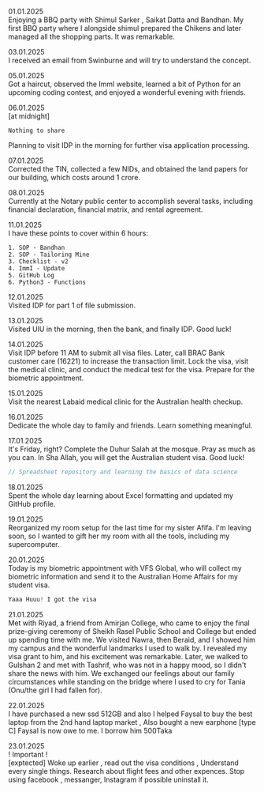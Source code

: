 01.01.2025<br>
Enjoying a BBQ party with Shimul Sarker , Saikat Datta and Bandhan. My first BBQ party where I alongside shimul prepared the Chikens and later managed all the shopping parts. It was remarkable.

03.01.2025<br>
I received an email from Swinburne and will try to understand the concept.

05.01.2025<br>
Got a haircut, observed the ImmI website, learned a bit of Python for an upcoming coding contest, and enjoyed a wonderful evening with friends.

06.01.2025<br>
[at midnight]
```
Nothing to share
```
Planning to visit IDP in the morning for further visa application processing.

07.01.2025<br>
Corrected the TIN, collected a few NIDs, and obtained the land papers for our building, which costs around 1 crore.

08.01.2025<br>
Currently at the Notary public center to accomplish several tasks, including financial declaration, financial matrix, and rental agreement.

11.01.2025<br>
I have these points to cover within 6 hours:
```
1. SOP - Bandhan
2. SOP - Tailoring Mine
3. Checklist - v2
4. ImmI - Update
5. GitHub Log
6. Python3 - Functions
```

12.01.2025<br>
Visited IDP for part 1 of file submission.

13.01.2025<br>
Visited UIU in the morning, then the bank, and finally IDP. Good luck!

14.01.2025<br>
Visit IDP before 11 AM to submit all visa files. Later, call BRAC Bank customer care (16221) to increase the transaction limit. Lock the visa, visit the medical clinic, and conduct the medical test for the visa. Prepare for the biometric appointment.

15.01.2025<br>
Visit the nearest Labaid medical clinic for the Australian health checkup.

16.01.2025<br>
Dedicate the whole day to family and friends. Learn something meaningful.

17.01.2025<br>
It's Friday, right? Complete the Duhur Salah at the mosque. Pray as much as you can. In Sha Allah, you will get the Australian student visa. Good luck!
```js
// Spreadsheet repository and learning the basics of data science
```

18.01.2025<br>
Spent the whole day learning about Excel formatting and updated my GitHub profile.

19.01.2025<br>
Reorganized my room setup for the last time for my sister Afifa. I'm leaving soon, so I wanted to gift her my room with all the tools, including my supercomputer.

20.01.2025<br>
Today is my biometric appointment with VFS Global, who will collect my biometric information and send it to the Australian Home Affairs for my student visa.
```c
Yaaa Huuu! I got the visa
```

21.01.2025<br>
Met with Riyad, a friend from Amirjan College, who came to enjoy the final prize-giving ceremony of Sheikh Rasel Public School and College but ended up spending time with me. We visited Nawra, then Beraid, and I showed him my campus and the wonderful landmarks I used to walk by. I revealed my visa grant to him, and his excitement was remarkable. Later, we walked to Gulshan 2 and met with Tashrif, who was not in a happy mood, so I didn't share the news with him. We exchanged our feelings about our family circumstances while standing on the bridge where I used to cry for Tania (Onu/the girl I had fallen for).

22.01.2025 <br>
I have purchased a new ssd 512GB and also I helped Faysal to buy the best laptop from the 2nd hand laptop market , Also bought a new earphone [type C]
Faysal is now owe to me. I borrow him 500Taka

23.01.2025 <br>
! Important !
<br>
[exptected]
Woke up earlier , read out the visa conditions , Understand every single things. Research about flight fees and other expences. Stop using facebook , messanger, Instagram if possible uninstall it. 